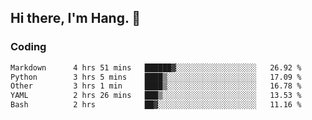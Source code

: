 ## Hi there, I'm Hang. 👋

### Coding

<!--START_SECTION:waka-->

```txt
Markdown      4 hrs 51 mins   ██████▓░░░░░░░░░░░░░░░░░░   26.92 %
Python        3 hrs 5 mins    ████▒░░░░░░░░░░░░░░░░░░░░   17.09 %
Other         3 hrs 1 min     ████▒░░░░░░░░░░░░░░░░░░░░   16.78 %
YAML          2 hrs 26 mins   ███▒░░░░░░░░░░░░░░░░░░░░░   13.53 %
Bash          2 hrs           ██▓░░░░░░░░░░░░░░░░░░░░░░   11.16 %
```

<!--END_SECTION:waka-->
